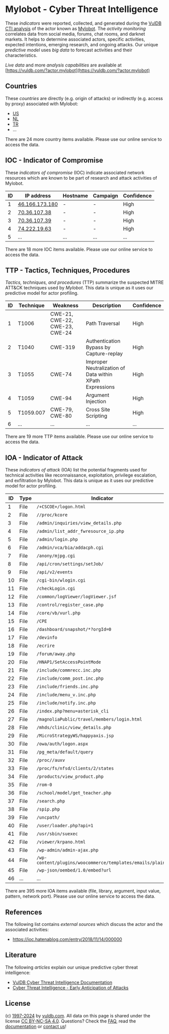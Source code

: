 # Mylobot - Cyber Threat Intelligence

These _indicators_ were reported, collected, and generated during the [VulDB CTI analysis](https://vuldb.com/?kb.cti) of the actor known as [Mylobot](https://vuldb.com/?actor.mylobot). The _activity monitoring_ correlates data from social media, forums, chat rooms, and darknet markets. It helps to determine associated actors, specific activities, expected intentions, emerging research, and ongoing attacks. Our unique _predictive model_ uses _big data_ to forecast activities and their characteristics.

_Live data_ and more _analysis capabilities_ are available at [https://vuldb.com/?actor.mylobot](https://vuldb.com/?actor.mylobot)

## Countries

These _countries_ are directly (e.g. origin of attacks) or indirectly (e.g. access by proxy) associated with Mylobot:

* [US](https://vuldb.com/?country.us)
* [NL](https://vuldb.com/?country.nl)
* [TR](https://vuldb.com/?country.tr)
* ...

There are 24 more country items available. Please use our online service to access the data.

## IOC - Indicator of Compromise

These _indicators of compromise_ (IOC) indicate associated network resources which are known to be part of research and attack activities of Mylobot.

ID | IP address | Hostname | Campaign | Confidence
-- | ---------- | -------- | -------- | ----------
1 | [46.166.173.180](https://vuldb.com/?ip.46.166.173.180) | - | - | High
2 | [70.36.107.38](https://vuldb.com/?ip.70.36.107.38) | - | - | High
3 | [70.36.107.39](https://vuldb.com/?ip.70.36.107.39) | - | - | High
4 | [74.222.19.63](https://vuldb.com/?ip.74.222.19.63) | - | - | High
5 | ... | ... | ... | ...

There are 18 more IOC items available. Please use our online service to access the data.

## TTP - Tactics, Techniques, Procedures

_Tactics, techniques, and procedures_ (TTP) summarize the suspected MITRE ATT&CK techniques used by _Mylobot_. This data is unique as it uses our predictive model for actor profiling.

ID | Technique | Weakness | Description | Confidence
-- | --------- | -------- | ----------- | ----------
1 | T1006 | CWE-21, CWE-22, CWE-23, CWE-24 | Path Traversal | High
2 | T1040 | CWE-319 | Authentication Bypass by Capture-replay | High
3 | T1055 | CWE-74 | Improper Neutralization of Data within XPath Expressions | High
4 | T1059 | CWE-94 | Argument Injection | High
5 | T1059.007 | CWE-79, CWE-80 | Cross Site Scripting | High
6 | ... | ... | ... | ...

There are 19 more TTP items available. Please use our online service to access the data.

## IOA - Indicator of Attack

These _indicators of attack_ (IOA) list the potential fragments used for technical activities like reconnaissance, exploitation, privilege escalation, and exfiltration by Mylobot. This data is unique as it uses our predictive model for actor profiling.

ID | Type | Indicator | Confidence
-- | ---- | --------- | ----------
1 | File | `/+CSCOE+/logon.html` | High
2 | File | `//proc/kcore` | Medium
3 | File | `/admin/inquiries/view_details.php` | High
4 | File | `/admin/list_addr_fwresource_ip.php` | High
5 | File | `/admin/login.php` | High
6 | File | `/admin/vca/bia/addacph.cgi` | High
7 | File | `/anony/mjpg.cgi` | High
8 | File | `/api/cron/settings/setJob/` | High
9 | File | `/api/v2/events` | High
10 | File | `/cgi-bin/wlogin.cgi` | High
11 | File | `/checkLogin.cgi` | High
12 | File | `/common/logViewer/logViewer.jsf` | High
13 | File | `/control/register_case.php` | High
14 | File | `/core/vb/vurl.php` | High
15 | File | `/CPE` | Low
16 | File | `/dashboard/snapshot/*?orgId=0` | High
17 | File | `/devinfo` | Medium
18 | File | `/ecrire` | Low
19 | File | `/forum/away.php` | High
20 | File | `/HNAP1/SetAccessPointMode` | High
21 | File | `/include/commrecc.inc.php` | High
22 | File | `/include/comm_post.inc.php` | High
23 | File | `/include/friends.inc.php` | High
24 | File | `/include/menu_v.inc.php` | High
25 | File | `/include/notify.inc.php` | High
26 | File | `/index.php?menu=asterisk_cli` | High
27 | File | `/magnoliaPublic/travel/members/login.html` | High
28 | File | `/mhds/clinic/view_details.php` | High
29 | File | `/MicroStrategyWS/happyaxis.jsp` | High
30 | File | `/owa/auth/logon.aspx` | High
31 | File | `/pg_meta/default/query` | High
32 | File | `/proc//auxv` | Medium
33 | File | `/proc/fs/nfsd/clients/2/states` | High
34 | File | `/products/view_product.php` | High
35 | File | `/rom-0` | Low
36 | File | `/school/model/get_teacher.php` | High
37 | File | `/search.php` | Medium
38 | File | `/spip.php` | Medium
39 | File | `/uncpath/` | Medium
40 | File | `/user/loader.php?api=1` | High
41 | File | `/usr/sbin/suexec` | High
42 | File | `/viewer/krpano.html` | High
43 | File | `/wp-admin/admin-ajax.php` | High
44 | File | `/wp-content/plugins/woocommerce/templates/emails/plain/` | High
45 | File | `/wp-json/oembed/1.0/embed?url` | High
46 | ... | ... | ...

There are 395 more IOA items available (file, library, argument, input value, pattern, network port). Please use our online service to access the data.

## References

The following list contains _external sources_ which discuss the actor and the associated activities:

* https://ioc.hatenablog.com/entry/2018/11/14/000000

## Literature

The following _articles_ explain our unique predictive cyber threat intelligence:

* [VulDB Cyber Threat Intelligence Documentation](https://vuldb.com/?kb.cti)
* [Cyber Threat Intelligence - Early Anticipation of Attacks](https://www.scip.ch/en/?labs.20201022)

## License

(c) [1997-2024](https://vuldb.com/?kb.changelog) by [vuldb.com](https://vuldb.com/?kb.about). All data on this page is shared under the license [CC BY-NC-SA 4.0](https://creativecommons.org/licenses/by-nc-sa/4.0/). Questions? Check the [FAQ](https://vuldb.com/?kb.faq), read the [documentation](https://vuldb.com/?kb) or [contact us](https://vuldb.com/?contact)!
